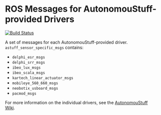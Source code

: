 # ROS Messages for AutonomouStuff-provided Drivers #

[![Build Status](https://travis-ci.org/astuff/astuff_sensor_specific_msgs.svg?branch=master)](https://travis-ci.org/astuff/astuff_sensor_specific_msgs)

A set of messages for each AutonomouStuff-provided driver. `astuff_sensor_specific_msgs` contains:

- `delphi_esr_msgs`
- `delphi_srr_msgs`
- `ibeo_lux_msgs`
- `ibeo_scala_msgs`
- `kartech_linear_actuator_msgs`
- `mobileye_560_660_msgs`
- `neobotix_usboard_msgs`
- `pacmod_msgs`

For more information on the individual drivers, see the [AutonomouStuff Wiki](https://autonomoustuff.atlassian.net/wiki/spaces/RW/pages/17478581/Supported+Devices).
